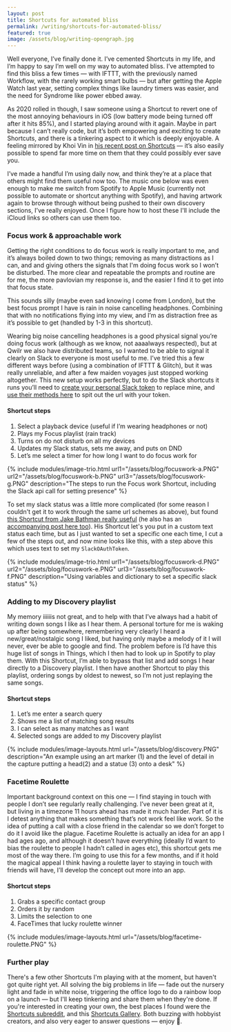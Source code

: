 ```yaml
---
layout: post
title: Shortcuts for automated bliss
permalink: /writing/shortcuts-for-automated-bliss/
featured: true
image: /assets/blog/writing-opengraph.jpg
---
```


Well everyone, I’ve finally done it. I’ve cemented Shortcuts in my life, and I’m happy to say I’m well on my way to automated bliss. I’ve attempted to find this bliss a few times — with IFTTT, with the previously named Workflow, with the rarely working smart bulbs — but after getting the Apple Watch last year, setting complex things like laundry timers was easier, and the need for Syndrome like power ebbed away.

As 2020 rolled in though, I saw someone using a Shortcut to revert one of the most annoying behaviours in iOS (low battery mode being turned off after it hits 85%), and I started playing around with it again. Maybe in part because I can’t really code, but it’s both empowering and exciting to create Shortcuts, and there is a tinkering aspect to it which is deeply enjoyable. A feeling mirrored by Khoi Vin in [his recent post on Shortcuts](https://www.subtraction.com/2019/12/04/shortcuts-and-screenshots-on-ios/) — it’s also easily possible to spend far more time on them that they could possibly ever save you.

I’ve made a handful I’m using daily now, and think they’re at a place that others might find them useful now too. The music one below was even enough to make me switch from Spotify to Apple Music (currently not possible to automate or shortcut anything with Spotify), and having artwork again to browse through without being pushed to their own discovery sections, I’ve really enjoyed. Once I figure how to host these I'll include the iCloud links so others can use them too.

### Focus work & approachable work

Getting the right conditions to do focus work is really important to me, and it’s always boiled down to two things; removing as many distractions as I can, and and giving others the signals that I'm doing focus work so I won’t be disturbed. The more clear and repeatable the prompts and routine are for me, the more pavlovian my response is, and the easier I find it to get into that focus state.

This sounds silly (maybe even sad knowing I come from London), but the best focus prompt I have is rain in noise cancelling headphones. Combining that with no notifications flying into my view, and I’m as distraction free as it’s possible to get (handled by 1-3 in this shortcut).

Wearing big noise cancelling headphones is a good physical signal you’re doing focus work (although as we know, not aaaalways respected), but at Qwilr we also have distributed teams, so I wanted to be able to signal it clearly on Slack to everyone is most useful to me. I’ve tried this a few different ways before (using a combination of IFTTT & Glitch), but it was really unreliable, and after a few maiden voyages just stopped working altogether. This new setup works perfectly, but to do the Slack shortcuts it runs you’ll need to [create your personal Slack token](https://api.slack.com/custom-integrations/legacy-tokens) to replace mine, and [use their methods here](https://api.slack.com/methods/users.profile.set/test) to spit out the url with your token.

#### Shortcut steps

1. Select a playback device (useful if I’m wearing headphones or not)
2. Plays my Focus playlist (rain track)
3. Turns on do not disturb on all my devices
4. Updates my Slack status, sets me away, and puts on DND
5. Let’s me select a timer for how long I want to do focus work for

{% include modules/image-trio.html url1="/assets/blog/focuswork-a.PNG" url2="/assets/blog/focuswork-b.PNG" url3="/assets/blog/focuswork-g.PNG" description="The steps to run the Focus work Shortcut, including the Slack api call for setting presence" %}

To set my slack status was a little more complicated (for some reason I couldn't get it to work through the same url schemes as above), but found [this Shortcut from Jake Bathman really useful](https://routinehub.co/shortcut/2443) (he also has an [accompanying post here too](https://medium.com/@jakebathman/setting-up-a-slack-app-for-use-with-ios-shortcuts-e8e16b15d0f3)). His Shortcut let's you put in a custom text status each time, but as I just wanted to set a specific one each time, I cut a few of the steps out, and now mine looks like this, with a step above this which uses text to set my `SlackOAuthToken`.

{% include modules/image-trio.html url1="/assets/blog/focuswork-d.PNG" url2="/assets/blog/focuswork-e.PNG" url3="/assets/blog/focuswork-f.PNG" description="Using variables and dictionary to set a specific slack status" %}

### Adding to my Discovery playlist

My memory iiiiiis not great, and to help with that I’ve always had a habit of writing down songs I like as I hear them. A personal torture for me is waking up after being somewhere, remembering very clearly I heard a new/great/nostalgic song I liked, but having only maybe a melody of it I will never, ever be able to google and find. The problem before is I’d have this huge list of songs in Things, which I then had to look up in Spotify to play them. With this Shortcut, I’m able to bypass that list and add songs I hear directly to a Discovery playlist. I then have another Shortcut to play this playlist, ordering songs by oldest to newest, so I’m not just replaying the same songs.

#### Shortcut steps

1. Let’s me enter a search query
2. Shows me a list of matching song results
3. I can select as many matches as I want
4. Selected songs are added to my Discovery playlist

{% include modules/image-layouts.html url="/assets/blog/discovery.PNG" description="An example using an art marker (1) and the level of detail in the capture putting a head(2) and a statue (3) onto a desk" %}

### Facetime Roulette

Important background context on this one — I find staying in touch with people I don’t see regularly really challenging. I’ve never been great at it, but living in a timezone 11 hours ahead has made it much harder. Part of it is I detest anything that makes something that’s not work feel like work. So the idea of putting a call with a close friend in the calendar so we don’t forget to do it I avoid like the plague. Facetime Roulette is actually an idea for an app I had ages ago, and although it doesn’t have everything (ideally I’d want to bias the roulette to people I hadn’t called in ages etc), this shortcut gets me most of the way there. I’m going to use this for a few months, and if it hold the magical appeal I think having a roulette layer to staying in touch with friends will have, I’ll develop the concept out more into an app.

#### Shortcut steps

1. Grabs a specific contact group
2. Orders it by random
3. Limits the selection to one
4. FaceTimes that lucky roulette winner

{% include modules/image-layouts.html url="/assets/blog/facetime-roulette.PNG" %}

### Further play

There's a few other Shortcuts I'm playing with at the moment, but haven't got quite right yet. All solving the big problems in life — fade out the nursery light and fade in white noise, triggering the office logo to do a rainbow loop on a launch — but I'll keep tinkering and share them when they're done. If you're interested in creating your own, the best places I found were the [Shortcuts subreddit](https://www.reddit.com/r/shortcuts/), and this [Shortcuts Gallery](https://shortcutsgallery.com). Both buzzing with hobbyist creators, and also very eager to answer questions — enjoy 🙂.
